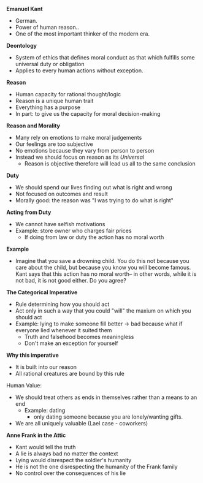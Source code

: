 **Emanuel Kant**

- German.
- Power of human reason..
- One of the most important thinker of the modern era.

**Deontology**

- System of ethics that defines moral conduct as that which
  fulfills some universal duty or obligation
- Applies to every human actions without exception.

**Reason**

- Human capacity for rational thought/logic
- Reason is a unique human trait
- Everything has a purpose
- In part: to give us the capacity for moral decision-making

**Reason and Morality**

- Many rely on emotions to make moral judgements
- Our feelings are too subjective
- No emotions because they vary from person to person
- Instead we should focus on reason as its _Universal_
  - Reason is objective therefore will lead us all to the same conclusion

**Duty**

- We should spend our lives finding out what is right and wrong
- Not focused on outcomes and result
- Morally good: the reason was "I was trying to do what is right"

**Acting from Duty**

- We cannot have selfish motivations
- Example: store owner who charges fair prices
  - If doing from law or duty the action has no moral worth

**Example**

- Imagine that you save a drowning child. You do this not because you care
  about the child, but because you know you will become famous. Kant says
  that this action has no moral worth– in other words, while it is not bad, it is
  not good either. Do you agree?

**The Categorical Imperative**

- Rule determining how you should act
- Act only in such a way that you could "will" the maxium on which you should act
- Example: lying to make someone fill better -> bad because what if everyone lied whenever it suited them
  - Truth and falsehood becomes meaningless
  - Don't make an exception for yourself

**Why this imperative**

- It is built into our reason
- All rational creatures are bound by this rule

Human Value:

- We should treat others as ends in themselves rather than a means to an end
  - Example: dating
    - only dating someone because you are lonely/wanting gifts.
- We are all uniquely valuable (Lael case - coworkers)

**Anne Frank in the Attic**

- Kant would tell the truth
- A lie is always bad no matter the context
- Lying would disrespect the soldier's humanity
- He is not the one disrespecting the humanity of the Frank family
- No control over the consequences of his lie
